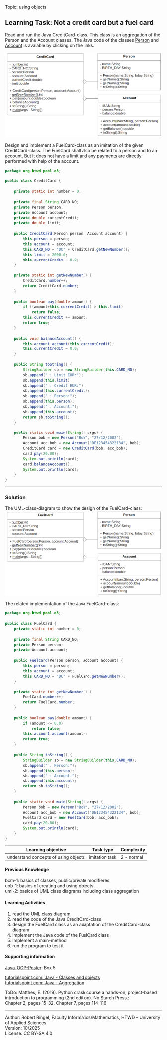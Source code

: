 Topic: using objects

## Learning Task: Not a credit card but a fuel card

Read and run the Java CreditCard-class. This class is an aggregation of the Person and the Account classes. The Java code of the classes [Person](Person.java) and [Account](Account.java) is avaiable by clicking on the links.  

![the task related UML class diagram](NoCreditCardWithoutAccount.png)

Design and implement a FuelCard-class as an imitation of the given CreditCard-class. The FuelCard shall also be related to a person and to an account. But it does not have a limit and any payments are directly performed with help of the account.

``` java
package org.htwd.pool.o3;

public class CreditCard {

    private static int number = 0;

    private final String CARD_NO;
    private Person person;
    private Account account;
    private double currentCredit;
    private double limit;

    public CreditCard(Person person, Account account) {
        this.person = person;
        this.account = account;
        this.CARD_NO = "DC" + CreditCard.getNewNumber();
        this.limit = 2000.0;
        this.currentCredit = 0.0;
    }

    private static int getNewNumber() {
        CreditCard.number++;
        return CreditCard.number;
    }

    public boolean pay(double amount) {
        if ((amount+this.currentCredit) > this.limit)
            return false;
        this.currentCredit += amount;
        return true;
    }

    public void balanceAccount() {
        this.account.account(this.currentCredit);
        this.currentCredit = 0.0;
    }

    public String toString() {
        StringBuilder sb = new StringBuilder(this.CARD_NO);
        sb.append(" : Limit EUR:");
        sb.append(this.limit);
        sb.append(" : Credit EUR:");
        sb.append(this.currentCredit);
        sb.append(" : Person:");
        sb.append(this.person);
        sb.append(" : Account:");
        sb.append(this.account);
        return sb.toString();
    }

    public static void main(String[] args) {
        Person bob = new Person("Bob", "27/12/2002");
        Account acc_bob = new Account("DE123454322134", bob);
        CreditCard card = new CreditCard(bob, acc_bob);
        card.pay(20.00);
        System.out.println(card);
        card.balanceAccount();
        System.out.println(card);
    }
}
``` 

---------------------------------------

### Solution

The UML-class-diagram to show the design of the FuelCard-class:
![the task related UML class diagram](FuelCard.png)

The related implementation of the Java FuelCard-class:

``` java
package org.htwd.pool.o3; 

public class FuelCard {
    private static int number = 0;

    private final String CARD_NO;
    private Person person;
    private Account account;

    public FuelCard(Person person, Account account) {
        this.person = person;
        this.account = account;
        this.CARD_NO = "DC" + FuelCard.getNewNumber();
    }

    private static int getNewNumber() {
        FuelCard.number++;
        return FuelCard.number;
    }

    public boolean pay(double amount) {
        if (amount <= 0.0)
            return false;
        this.account.account(amount);
        return true;
    }

    public String toString() {
        StringBuilder sb = new StringBuilder(this.CARD_NO);
        sb.append(" : Person:");
        sb.append(this.person);
        sb.append(" : Account:");
        sb.append(this.account);
        return sb.toString();
    }

    public static void main(String[] args) {
        Person bob = new Person("Bob", "27/12/2002");
        Account acc_bob = new Account("DE123454322134", bob);
        FuelCard card = new FuelCard(bob, acc_bob);
        card.pay(20.00);
        System.out.println(card);
    }
}
``` 

| **Learning objective**                           | **Task type**   | **Complexity** |
| ------------------------------------------------ | --------------- | -------------- |
| understand concepts of using objects             | imitation task  | 2 - normal     |  

#### Previous Knowledge

bcm-1: basics of classes, public/private modifieres  
uob-1: basics of creating and using objects  
uml-2: basics of UML class diagrams including class aggregation

#### Learning Activities

1) read the UML class diagram
2) read the code of the Java CreditCard-class
3) design the FuelCard class as an adaptation of the CreditCard-class diagram
4) implement the Java code of the FuelCard class
5) implement a main-method 
6) run the program to test it

#### Supporting information

[Java-OOP-Poster](../JavaPosterOOP_engl.pdf): Box 5

[tutorialspoint.com: Java - Classes and objects](https://www.tutorialspoint.com/java/java_object_classes.htm)  
[tutorialspoint.com: Java - Aggregation](https://www.tutorialspoint.com/java/java_aggregation.htm)  

ToDo: Matthes, E. (2019). Python crash course a hands-on, project-based introduction to programming (2nd edition). No Starch Press.:  
Chapter 2, pages 15-32, Chapter 7, pages 114-116  

---------------------------------------
Author: Robert Ringel, Faculty Informatics/Mathematics, HTWD – University of Applied Sciences  
Version: 10/2025            
License: CC BY-SA 4.0